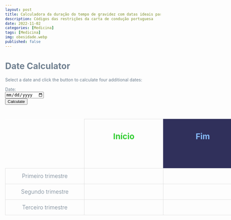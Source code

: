 ```yaml
---
layout: post
title: Calculadora da duração do tempo de gravidez com datas ideais para realização de MCDT's
description: Códigos das restrições da carta de condução portuguesa
date: 2022-11-02
categories: [Medicina]
tags: [Medicina]
img: obesidade.webp
published: false
---
```

<style>
  body {
    color: slategray;
  }
  
  .table {
    display: flex;
    flex-wrap: wrap;
    margin: 0 auto;
    padding: 2rem 0rem 0rem 0rem;
    width: 80vw;
    max-width: 1100px;
  }
  
  .table-cell {
    box-sizing: border-box;
    flex-grow: 1;
    width: 100%;
    padding: 0.8em 1.2em;
    overflow: hidden;
    list-style-type: none;
    outline: 1px solid #ddd;
    text-align: center;
    font-weight: 300;
    margin-top: 1px;
    margin-left: 1px;
    align-items: center;
    justify-content: center;
    display: flex;
  }
  
  .table-cell:first-child {
    outline: 1px solid #fff;
    background: transparent;
  }
  
  @media only screen and (max-width: 768px) {
    .table-cell:first-child {
      display: none;
    }
  }
  
  .table-cell:nth-child(3) {
    outline: 1px solid #30305b;
  }
  
  .table-cell:nth-child(-n+3) {
    padding-top: 40px;
    padding-bottom: 40px;
  }
  
  .table-cell>h3 {
    font-size: 26px;
    margin-top: 0;
    margin-bottom: 3rem;
  }
  
  .table-cell.cell-feature {
    text-align: left;
    font-size: 18px;
  }
  
  .table-cell.inicio {
    color: limegreen;
  }
  
  .table-cell.inicio a.btn {
    color: limegreen;
  }
  
  .table-cell.inicio a.btn:hover {
    background-color: limegreen;
    border-color: limegreen;
    color: white;
  }
  
  .table-cell.fim {
    background-color: #30305b;
    color: #85bafc;
  }
  
  .table-cell.fim a.btn {
    color: #85bafc;
  }
  
  .table-cell.fim a.btn:hover {
    background-color: #85bafc;
    border-color: #85bafc;
    color: #30305b;
  }
  
  /* Table columns
  ================================== */
  .table-cell {
    width: calc(33.33% - 1px);
  }
  
  @media only screen and (max-width: 768px) {
    .table-cell.cell-feature {
      width: 100%;
      text-align: center;
    }
  }
  
  
  a.btn {
    border: 2px solid;
    padding: 0.6rem 0.9rem 0.6rem 0.9rem;
    font-weight: 400;
    text-transform: uppercase;
    text-decoration: none;
    -webkit-transition: 0.2s ease-in-out;
    -moz-transition: 0.2s ease-in-out;
    -ms-transition: 0.2s ease-in-out;
    -o-transition: 0.2s ease-in-out;
    transition: 0.2s ease-in-out;
    -webkit-border-radius: 0.3rem;
    -moz-border-radius: 0.3rem;
    -ms-border-radius: 0.3rem;
    border-radius: 0.3rem;
  }
</style>

<h1>Date Calculator</h1>
<p>Select a date and click the button to calculate four additional dates:</p>
<form>
  <label for="day1">Date:</label><br>
  <input type="date" id="day1" name="day1"><br>
  <button type="button" onclick="calculateDates()">Calculate</button>
</form>




<div class="table" id="result">
  <div class="table-cell"></div>
  <div class="table-cell inicio">
    <h3>Início</h3>
  </div>

  <div class="table-cell fim">
    <h3>Fim</h3>
  </div>

 <div class="table-cell cell-feature">Primeiro trimestre</div>
  <div class="table-cell" id="day2"></div>
  <div class="table-cell" id="day3"></div>


 <div class="table-cell cell-feature">Segundo trimestre</div>
<div class="table-cell" id="day4"></div>
<div class="table-cell" id="day5"></div>

<div class="table-cell cell-feature">Terceiro trimestre</div>
<div class="table-cell" id="day6"></div>
<div class="table-cell" id="day7"></div>

</div>


<script>
  function calculateDates() {
    // Get the value of the user's input
    var day1 = document.getElementById("day1").value;
    
    // Split the input into its day, month, and year components
    var day1Components = day1.split("-");
    var day1Day = day1Components[2];
    var day1Month = day1Components[1];
    var day1Year = day1Components[0];
    
    // Convert the month to a number (since it's currently a string)
    day1Month = parseInt(day1Month);
    
    // Calculate the four additional dates
    var day2 = new Date(day1Year, day1Month - 1, day1Day + 50);
    var day3 = new Date(day1Year, day1Month - 1, day1Day + 75);
    var day4 = new Date(day1Year, day1Month - 1, day1Day + 100);
    var day5 = new Date(day1Year, day1Month - 1, day1Day + 150);
    var day6 = new Date(day1Year, day1Month - 1, day1Day + 155);
    var day7 = new Date(day1Year, day1Month - 1, day1Day + 159);
    
    // Format the dates as strings in the "day-month-year" format
    var day2String = formatDate(day2);
    var day3String = formatDate(day3);
    var day4String = formatDate(day4);
    var day5String = formatDate(day5);
    var day6String = formatDate(day6);
    var day7String = formatDate(day7);
    
    // Output the results to the webpage
    document.getElementById("day2").innerHTML = day2String;
    document.getElementById("day3").innerHTML = day3String;
    document.getElementById("day4").innerHTML = day4String;
    document.getElementById("day5").innerHTML = day5String;
    document.getElementById("day6").innerHTML = day6String;
    document.getElementById("day7").innerHTML = day7String;


  }
  
  function formatDate(date) {
    var day = date.getDate();
    var month = date.getMonth() + 1;
    var year = date.getFullYear();
    return day + "-" + month + "-" + year;
  }
</script>
